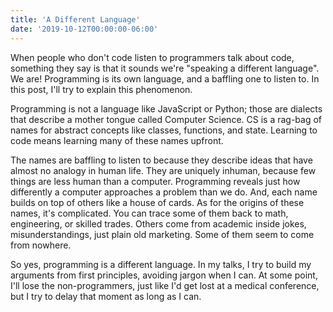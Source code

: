 ```yaml
---
title: 'A Different Language'
date: '2019-10-12T00:00:00-06:00'
---
```


When people who don't code listen to programmers talk about code, something
they say is that it sounds we're "speaking a different language". We are!
Programming is its own language, and a baffling one to listen to. In this post,
I'll try to explain this phenomenon.

Programming is not a language like JavaScript or Python; those are dialects
that describe a mother tongue called Computer Science. CS is a rag-bag of names
for abstract concepts like classes, functions, and state. Learning to code
means learning many of these names upfront.

The names are baffling to listen to because they describe ideas that have
almost no analogy in human life. They are uniquely inhuman, because few things
are less human than a computer. Programming reveals just how differently a
computer approaches a problem than we do. And, each name builds on top of
others like a house of cards. As for the origins of these names, it's
complicated. You can trace some of them back to math, engineering, or skilled
trades. Others come from academic inside jokes, misunderstandings, just
plain old marketing. Some of them seem to come from nowhere.

So yes, programming is a different language. In my talks, I try to build my
arguments from first principles, avoiding jargon when I can. At some
point, I'll lose the non-programmers, just like I'd get lost at a medical
conference, but I try to delay that moment as long as I can.
